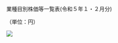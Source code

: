 業種目別株価等一覧表(令和５年１・２月分)

（単位：円）

![](https://www.nta.go.jp/tmp/71f6a337-043f-4b8d-ab62-2f31b90adcbd/images/a85288150a2960d1d8cd85d88346ed957db261f711de89db928ade38cef8cfc7.jpg)